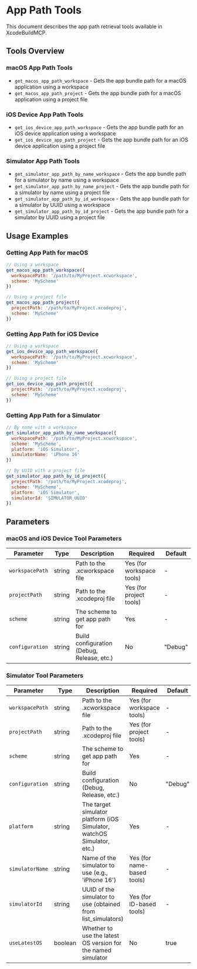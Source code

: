 # App Path Tools

This document describes the app path retrieval tools available in XcodeBuildMCP.

## Tools Overview

### macOS App Path Tools

- `get_macos_app_path_workspace` - Gets the app bundle path for a macOS application using a workspace
- `get_macos_app_path_project` - Gets the app bundle path for a macOS application using a project file

### iOS Device App Path Tools

- `get_ios_device_app_path_workspace` - Gets the app bundle path for an iOS device application using a workspace
- `get_ios_device_app_path_project` - Gets the app bundle path for an iOS device application using a project file

### Simulator App Path Tools

- `get_simulator_app_path_by_name_workspace` - Gets the app bundle path for a simulator by name using a workspace
- `get_simulator_app_path_by_name_project` - Gets the app bundle path for a simulator by name using a project file
- `get_simulator_app_path_by_id_workspace` - Gets the app bundle path for a simulator by UUID using a workspace
- `get_simulator_app_path_by_id_project` - Gets the app bundle path for a simulator by UUID using a project file

## Usage Examples

### Getting App Path for macOS

```javascript
// Using a workspace
get_macos_app_path_workspace({
  workspacePath: '/path/to/MyProject.xcworkspace',
  scheme: 'MyScheme'
})

// Using a project file
get_macos_app_path_project({
  projectPath: '/path/to/MyProject.xcodeproj',
  scheme: 'MyScheme'
})
```

### Getting App Path for iOS Device

```javascript
// Using a workspace
get_ios_device_app_path_workspace({
  workspacePath: '/path/to/MyProject.xcworkspace',
  scheme: 'MyScheme'
})

// Using a project file
get_ios_device_app_path_project({
  projectPath: '/path/to/MyProject.xcodeproj',
  scheme: 'MyScheme'
})
```

### Getting App Path for a Simulator

```javascript
// By name with a workspace
get_simulator_app_path_by_name_workspace({
  workspacePath: '/path/to/MyProject.xcworkspace',
  scheme: 'MyScheme',
  platform: 'iOS Simulator',
  simulatorName: 'iPhone 16'
})

// By UUID with a project file
get_simulator_app_path_by_id_project({
  projectPath: '/path/to/MyProject.xcodeproj',
  scheme: 'MyScheme',
  platform: 'iOS Simulator',
  simulatorId: 'SIMULATOR_UUID'
})
```

## Parameters

### macOS and iOS Device Tool Parameters

| Parameter | Type | Description | Required | Default |
|-----------|------|-------------|----------|---------|
| `workspacePath` | string | Path to the .xcworkspace file | Yes (for workspace tools) | - |
| `projectPath` | string | Path to the .xcodeproj file | Yes (for project tools) | - |
| `scheme` | string | The scheme to get app path for | Yes | - |
| `configuration` | string | Build configuration (Debug, Release, etc.) | No | "Debug" |

### Simulator Tool Parameters

| Parameter | Type | Description | Required | Default |
|-----------|------|-------------|----------|---------|
| `workspacePath` | string | Path to the .xcworkspace file | Yes (for workspace tools) | - |
| `projectPath` | string | Path to the .xcodeproj file | Yes (for project tools) | - |
| `scheme` | string | The scheme to get app path for | Yes | - |
| `configuration` | string | Build configuration (Debug, Release, etc.) | No | "Debug" |
| `platform` | string | The target simulator platform (iOS Simulator, watchOS Simulator, etc.) | Yes | - |
| `simulatorName` | string | Name of the simulator to use (e.g., 'iPhone 16') | Yes (for name-based tools) | - |
| `simulatorId` | string | UUID of the simulator to use (obtained from list_simulators) | Yes (for ID-based tools) | - |
| `useLatestOS` | boolean | Whether to use the latest OS version for the named simulator | No | true |
